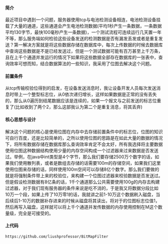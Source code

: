 #### 简介

最近项目中遇到一个问题，服务器使用tcp与电池检测设备相连，电池检测设备挂载了大量的通道，这些通道会产生电池检测数据(平均1秒产生一条数据，一条数据平均130字节，最快100毫秒产生一条数据)，一个测试流程可连续运行几天置一年不等，那么服务端如何检验这些设备发送的检测数据是否有漏发丢发或者是重复发送？第一解决方案就是将这些数据存储在数据库中，每次上传数据的时候去数据库中查询这些数据是不是已经发送过，但是一个测试数据可能有百万甚至上千万条，且在上千个通道并发运行的情况下如果将这些数据全部存在数据库的一张表中，查询效率可想而知，结合数据算法的一些知识，我采用了位图去解决这个问题。



#### 前置条件

从tcp传输校验位得到的启发，在设备发送消息时，我让设备开发人员每次发送消息时带上一个整型标志位，从0依次递归增长，这样如果数据是正常的没有丢失的，那么从0遍历到结尾数据应该是连续的，如果一个报文与之前发送的标志位重复了(比如收到了两个2，那么这部我认为第二个是重复消息，将其丢弃)



#### 核心思想与设计

解决这个问题的核心是使用位图在内存中去存储前置条件中的标志位，位图的知识可自行百度，还是比较简单的，之所以使用位图的思路是在如此大量的数据的情况下，将所有数据存储在数据库那么查询效率肯定不会太好，所有我选择将主要数据使用位图这种数据结构使用少量的内存空间构成一个过滤器来过来数据是否发送过。举例，在java中int类型是4个字节，那么我们要存储2500万个数字的话，如果我们使用散列表，或者是数组去存储的话需要100m的存储空间，如果我们这里使用位图来存储的话，同样使用100m空间可以存储8亿个数字。那么我们要做的就是将强制条件带上来的校验位，来构建一个位图过滤器来校验数据是否发送过。但是假设检测数据有8亿条的话，1千个通道那么公共需要使用100g的内存去构建过滤器，对于我们现有服务器的条件来说是吃不消的，于是我又将数据分段比如10万一个段，如果上传了10万零1的话，我就讲之前1-10万这个数据刷入磁盘，当后续后1-10万的数据补存进来的时候从磁盘将其读出，将对于的位图标志位值1，然后再写入磁盘，这样就可以将上千个通道并发传数据的内存使用控制在M这个数量级，完全是可接受的。



#### 上代码

```
https://github.com/liushprofessor/BitMapFilter
```

